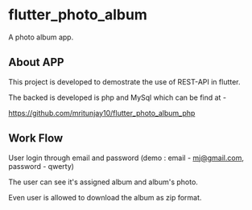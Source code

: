 # flutter_photo_album

A photo album app.

## About APP

This project is developed to demostrate the use of REST-API in flutter.

The backed is developed is php and MySql which can be find at - 

https://github.com/mritunjay10/flutter_photo_album_php


## Work Flow

User login through email and password (demo : email - mj@gmail.com, password - qwerty)

The user can see it's assigned album and album's photo.

Even user is allowed to download the album as zip format.
